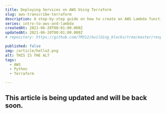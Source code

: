 ```yaml
---
title: Deploying Services on AWS Using Terraform
slug: aws-transcribe-terraform
description: A step-by-step guide on how to create an AWS Lambda function that triggers AWS Transcribe whenever new items are uploaded to an S3 bucket.
series: intro-to-aws-and-lambda
createdAt: 2021-06-20T00:01:00.000Z
updatedAt: 2021-06-20T00:01:00.000Z
# repository: https://github.com/TM312/building_blocks/tree/master/responsive-b-card-group

published: false
img: /article/hello2.png
alt: THIS IS THE ALT
tags:
  - AWS
  - Python
  - Terraform

---
```



## This article is being updated and will be back soon.